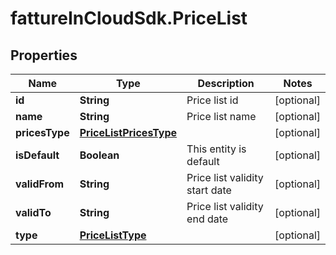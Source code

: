 # fattureInCloudSdk.PriceList

## Properties

Name | Type | Description | Notes
------------ | ------------- | ------------- | -------------
**id** | **String** | Price list id | [optional] 
**name** | **String** | Price list name | [optional] 
**pricesType** | [**PriceListPricesType**](PriceListPricesType.md) |  | [optional] 
**isDefault** | **Boolean** | This entity is default | [optional] 
**validFrom** | **String** | Price list validity start date | [optional] 
**validTo** | **String** | Price list validity end date | [optional] 
**type** | [**PriceListType**](PriceListType.md) |  | [optional] 


